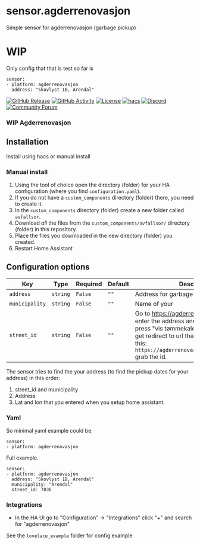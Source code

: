 # sensor.agderrenovasjon
Simple sensor for agderrenovasjon (garbage pickup)

# WIP
Only config that that is test so far is

````
sensor:
- platform: agderrenovasjon
  address: "Skovlyst 1B, Arendal"
````

[![GitHub Release][releases-shield]][releases]
[![GitHub Activity][commits-shield]][commits]
[![License][license-shield]](LICENSE.md)
[![hacs][hacsbadge]][hacs]
[![Discord][discord-shield]][discord]
[![Community Forum][forum-shield]][forum]


### WIP Agderrenovasjon

## Installation
Install using hacs or manual install

### Manual install
1. Using the tool of choice open the directory (folder) for your HA configuration (where you find `configuration.yaml`).
2. If you do not have a `custom_components` directory (folder) there, you need to create it.
3. In the `custom_components` directory (folder) create a new folder called `avfallsor`.
4. Download _all_ the files from the `custom_components/avfallsor/` directory (folder) in this repository.
5. Place the files you downloaded in the new directory (folder) you created.
6. Restart Home Assistant


## Configuration options
Key | Type | Required | Default | Description
-- | -- | -- | -- | --
`address` | `string` | `False` | `""` | Address for garbage pickup
`municipality` | `string` | `False` | `""` | Name of your 
`street_id` | `string` | `False` | `""` | Go to https://agderrenovasjon.no/hentedag enter the address and the hour number, press "vis tømmekalender" after that you get redirect to url that looks something like this: ```https://agderrenovasjon.no/hentedag/7836``` grab the id.

The sensor tries to find the your address (to find the pickup dates for your address) in this order:
1. street_id and municipality
2. Address
3. Lat and lon that you entered when you setup home assistant.

### Yaml
So minimal yaml example could be.
````
sensor:
- platform: agderrenovasjon
````

Full example.
```
sensor:
- platform: agderrenovasjon
  address: "Skovlyst 1B, Arendal"
  municipality: "Arendal"
  street_id: 7836
```

### Integrations
- In the HA UI go to "Configuration" -> "Integrations" click "+" and search for "agderrenovasjon"

See the `lovelace_example` folder for config example


[commits-shield]: https://img.shields.io/github/commit-activity/y/custom-components/blueprint.svg?style=for-the-badge
[commits]: https://github.com/custom-components/sensor.avfallsor/commits/master
[hacs]: https://github.com/custom-components/hacs
[hacsbadge]: https://img.shields.io/badge/HACS-Custom-orange.svg?style=for-the-badge
[discord]: https://discord.gg/Qa5fW2R
[discord-shield]: https://img.shields.io/discord/330944238910963714.svg?style=for-the-badge
[exampleimg]: example.png
[forum-shield]: https://img.shields.io/badge/community-forum-brightgreen.svg?style=for-the-badge
[forum]: https://community.home-assistant.io/
[license-shield]: https://img.shields.io/github/license/custom-components/blueprint.svg?style=for-the-badge
[releases-shield]: https://img.shields.io/github/release/custom-components/blueprint.svg?style=for-the-badge
[releases]: https://github.com/custom-components/blueprint/releases
